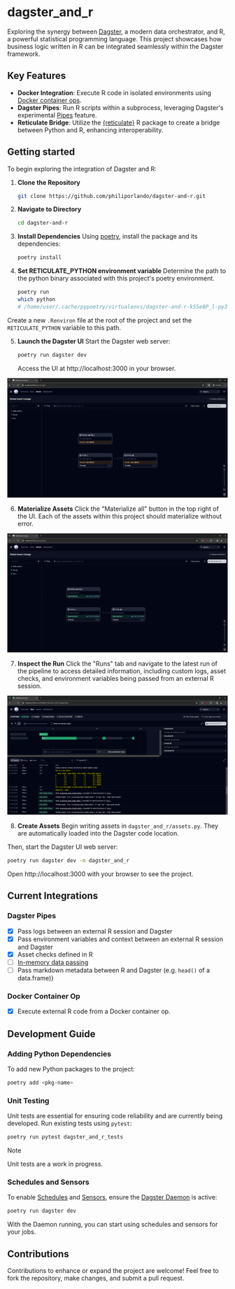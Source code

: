 # dagster_and_r

Exploring the synergy between [Dagster](https://dagster.io/), a modern data orchestrator, and R, a powerful statistical programming language. This project showcases how business logic written in R can be integrated seamlessly within the Dagster framework. 

## Key Features

- **Docker Integration**: Execute R code in isolated environments using [Docker container ops](https://docs.dagster.io/_apidocs/libraries/dagster-docker).
- **Dagster Pipes**: Run R scripts within a subprocess, leveraging Dagster's experimental [Pipes](https://docs.dagster.io/_apidocs/pipes#pipes) feature.
- **Reticulate Bridge**: Utilize the [{reticulate}](https://rstudio.github.io/reticulate/) R package to create a bridge between Python and R, enhancing interoperability.

## Getting started

To begin exploring the integration of Dagster and R:

1. **Clone the Repository**
   ```bash
   git clone https://github.com/philiporlando/dagster-and-r.git
   ```
2. **Navigate to Directory**
   ```bash
   cd dagster-and-r
   ```
3. **Install Dependencies**
   Using [poetry](https://python-poetry.org/), install the package and its dependencies:
   ```bash
   poetry install
   ```

4. **Set RETICULATE_PYTHON environment variable** 
Determine the path to the python binary associated with this project's poetry environment.
   ```bash
   poetry run
   which python
   # /home/user/.cache/pypoetry/virtualenvs/dagster-and-r-kS5e8P_l-py3.10/bin/python
   ```
Create a new `.Renviron` file at the root of the project and set the `RETICULATE_PYTHON` variable to this path.

5. **Launch the Dagster UI**
   Start the Dagster web server:
   ```bash
   poetry run dagster dev
   ```
   Access the UI at http://localhost:3000 in your browser.

![Dagster UI Never Materialized](./img/dagster-ui-never-materialized.PNG)

6. **Materialize Assets** 
   Click the "Materialize all" button in the top right of the UI. Each of the assets within this project should materialize without error. 

![Dagster UI Materialized](./img/dagster-ui-materialized.PNG)   

7. **Inspect the Run**
   Click the "Runs" tab and navigate to the latest run of the pipeline to access detailed information, including custom logs, asset checks, and environment variables being passed from an external R session.

![Dagster UI Run](./img/dagster-ui-run-highlights.PNG)   

8. **Create Assets**
   Begin writing assets in `dagster_and_r/assets.py`. They are automatically loaded into the Dagster code location.


Then, start the Dagster UI web server:

```bash
poetry run dagster dev -m dagster_and_r
```

Open http://localhost:3000 with your browser to see the project.

## Current Integrations

### Dagster Pipes

- [x] Pass logs between an external R session and Dagster
- [x] Pass environment variables and context between an external R session and Dagster
- [x] Asset checks defined in R
- [ ] [In-memory data passing](https://github.com/dagster-io/dagster/discussions/18972#discussioncomment-8113649) 
- [ ] Pass markdown metadata between R and Dagster (e.g. `head()` of a data.frame))

### Docker Container Op

- [x] Execute external R code from a Docker container op. 

## Development Guide

### Adding Python Dependencies
To add new Python packages to the project:
```bash
poetry add <pkg-name>
```

### Unit Testing
Unit tests are essential for ensuring code reliability and are currently being developed. Run existing tests using `pytest`:
```bash
poetry run pytest dagster_and_r_tests
```
> [!NOTE]
> Unit tests are a work in progress.

### Schedules and Sensors
To enable [Schedules](https://docs.dagster.io/concepts/partitions-schedules-sensors/schedules) and [Sensors](https://docs.dagster.io/concepts/partitions-schedules-sensors/sensors), ensure the [Dagster Daemon](https://docs.dagster.io/deployment/dagster-daemon) is active:
```bash
poetry run dagster dev
```
With the Daemon running, you can start using schedules and sensors for your jobs.

## Contributions
Contributions to enhance or expand the project are welcome! Feel free to fork the repository, make changes, and submit a pull request.
